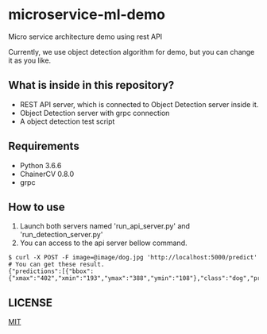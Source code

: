 # microservice-ml-demo
Micro service architecture demo using rest API

Currently, we use object detection algorithm for demo, but you can change it as you like.

## What is inside in this repository?
- REST API server, which is connected to Object Detection server inside it.
- Object Detection server with grpc connection
- A object detection test script

## Requirements
- Python 3.6.6
- ChainerCV 0.8.0
- grpc

## How to use
1. Launch both servers named 'run_api_server.py' and 'run_detection_server.py'
2. You can access to the api server bellow command.
```
$ curl -X POST -F image=@image/dog.jpg 'http://localhost:5000/predict'
# You can get these result.
{"predictions":[{"bbox":{"xmax":"402","xmin":"193","ymax":"388","ymin":"108"},"class":"dog","probability":"0.9997122883796692"}],"success":true}
```

## LICENSE
[MIT](LICENSE)

